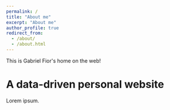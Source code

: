```yaml
---
permalink: /
title: "About me"
excerpt: "About me"
author_profile: true
redirect_from: 
  - /about/
  - /about.html
---
```


This is Gabriel Fior's home on the web!

A data-driven personal website
======
Lorem ipsum.
